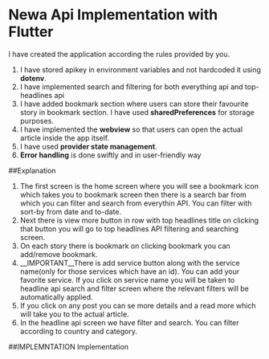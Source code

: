 # Newa Api Implementation with Flutter

I have created the application according the rules provided by you.

1. I have stored apikey in environment variables and not hardcoded it using __dotenv__.
2. I have implemented search and filtering for both everything api and top-headlines api
3. I have added bookmark section where users can store their favourite story in bookmark section. I have used __sharedPreferences__ for storage purposes.
4. I have implemented the __webview__ so that users can open the actual article inside the app itself.
5. I have used __provider state management__.
6. **Error handling** is done swiftly and in user-friendly way

##Explanation

1. The first screen is the home screen where you will see a bookmark icon which takes you to bookmark screen then there is a search bar from which you can filter and search from everythin API. You can filter with sort-by from date and to-date.
2. Next there is view more button in row with top headlines title on clicking that button you will go to top headlines API filtering and searching screen.
3. On each story there is bookmark on clicking bookmark you can add/remove bookmark.
4. __IMPORTANT__There is add service button along with the service name(only for those services which have an id). You can add your favorite service. If you click on service name you will be taken to headline api search and filter screen where the relevant filters will be automatically applied.
5. If you click on any post you can se more details and a read more which will take you to the actual article.
6. In the headline api screen we have filter and search. You can filter according to country and category.

##IMPLEMNTATION
Implementation
<p float='left>![Alt text](<Simulator Screenshot - iPhone 15 Pro Max - 2023-11-24 at 18.45.04.png>) ![Alt text](<Simulator Screenshot - iPhone 15 Pro Max - 2023-11-24 at 16.50.59-1.png>) ![Alt text](<Simulator Screenshot - iPhone 15 Pro Max - 2023-11-24 at 16.51.10-1.png>) ![Alt text](<Simulator Screenshot - iPhone 15 Pro Max - 2023-11-24 at 16.51.18-1.png>) ![Alt text](<Simulator Screenshot - iPhone 15 Pro Max - 2023-11-24 at 16.51.52-1.png>) ![Alt text](<Simulator Screenshot - iPhone 15 Pro Max - 2023-11-24 at 16.52.23-1.png>) ![Alt text](<Simulator Screenshot - iPhone 15 Pro Max - 2023-11-24 at 16.52.30-1.png>) ![Alt text](<Simulator Screenshot - iPhone 15 Pro Max - 2023-11-24 at 18.36.43.png>)></p>
